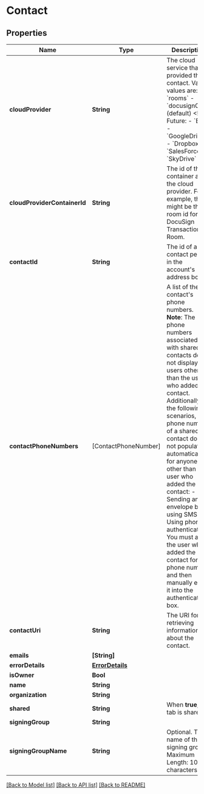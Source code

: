 # Contact

## Properties
Name | Type | Description | Notes
------------ | ------------- | ------------- | -------------
**cloudProvider** | **String** | The cloud service that provided the contact. Valid values are:  - &#x60;rooms&#x60; - &#x60;docusignCore&#x60; (default)  &lt;!-- Future:  - &#x60;Box&#x60; - &#x60;GoogleDrive&#x60; - &#x60;Dropbox&#x60; - &#x60;SalesForce&#x60; - &#x60;SkyDrive&#x60;  --&gt; | [optional] 
**cloudProviderContainerId** | **String** | The id of the container at the cloud provider. For example, this might be the room id for a DocuSign Transaction Room. | [optional] 
**contactId** | **String** | The id of a contact person in the account&#39;s address book. | [optional] 
**contactPhoneNumbers** | [ContactPhoneNumber] | A list of the contact&#39;s phone numbers.  **Note**: The phone numbers associated with shared contacts do not display to users other than the user who added the contact. Additionally, in the following scenarios, the phone number of a shared contact does not populate automatically for anyone other than the user who added the contact:  - Sending an envelope by using SMS - Using phone authentication  You must ask the user who added the contact for the phone number and then manually enter it into the authentication box. | [optional] 
**contactUri** | **String** | The URI for retrieving information about the contact. | [optional] 
**emails** | **[String]** |  | [optional] 
**errorDetails** | [**ErrorDetails**](ErrorDetails.md) |  | [optional] 
**isOwner** | **Bool** |  | [optional] 
**name** | **String** |  | [optional] 
**organization** | **String** |  | [optional] 
**shared** | **String** | When **true**, the tab is shared. | [optional] 
**signingGroup** | **String** |  | [optional] 
**signingGroupName** | **String** | Optional. The name of the signing group.   Maximum Length: 100 characters.  | [optional] 

[[Back to Model list]](../README.md#documentation-for-models) [[Back to API list]](../README.md#documentation-for-api-endpoints) [[Back to README]](../README.md)


